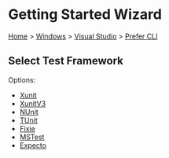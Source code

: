 <!--
GENERATED FILE - DO NOT EDIT
This file was generated by [MarkdownSnippets](https://github.com/SimonCropp/MarkdownSnippets).
Source File: /docs/mdsource/wiz/Windows_VisualStudio_Cli.source.md
To change this file edit the source file and then run MarkdownSnippets.
-->

# Getting Started Wizard

[Home](/docs/wiz/readme.md) > [Windows](Windows.md) > [Visual Studio](Windows_VisualStudio.md) > [Prefer CLI](Windows_VisualStudio_Cli.md)

## Select Test Framework

Options:
 * [Xunit](Windows_VisualStudio_Cli_Xunit.md)
 * [XunitV3](Windows_VisualStudio_Cli_XunitV3.md)
 * [NUnit](Windows_VisualStudio_Cli_NUnit.md)
 * [TUnit](Windows_VisualStudio_Cli_TUnit.md)
 * [Fixie](Windows_VisualStudio_Cli_Fixie.md)
 * [MSTest](Windows_VisualStudio_Cli_MSTest.md)
 * [Expecto](Windows_VisualStudio_Cli_Expecto.md)
